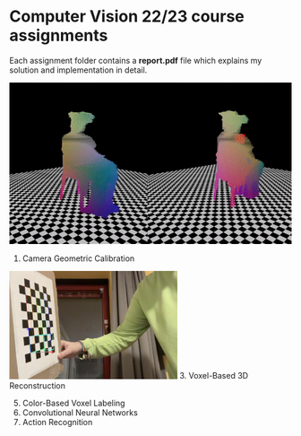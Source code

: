 # Computer Vision 22/23 course assignments
Each assignment folder contains a **report.pdf** file which explains my solution and implementation in detail.

![readme/voxel_3d_reconstruction.gif](https://raw.githubusercontent.com/gianmarcopicarella/cv-assignments-uu/main/readme/voxel_3d_reconstruction.gif)

1. Camera Geometric Calibration
<img src="https://raw.githubusercontent.com/gianmarcopicarella/cv-assignments-uu/main/readme/camera_calibration.png?token=GHSAT0AAAAAAB6MHNPKKEPHCZGGWAECOZ66ZB7VCVQ" width=300>
3. Voxel-Based 3D Reconstruction 

5. Color-Based Voxel Labeling
6. Convolutional Neural Networks
7. Action Recognition
